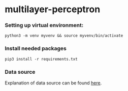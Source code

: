 # multilayer-perceptron

### Setting up virtual environment:
```shell
python3 -m venv myvenv && source myvenv/bin/activate
```

### Install needed packages
```shell
pip3 install -r requirements.txt
```

### Data source
Explanation of data source can be found [here](https://archive.ics.uci.edu/ml/machine-learning-databases/breast-cancer-wisconsin/wdbc.names).

